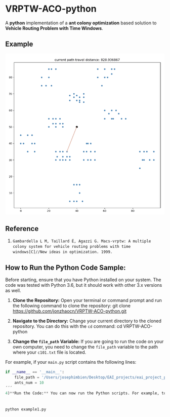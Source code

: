 # VRPTW-ACO-python
A **python** implementation of a **ant colony optimization** based solution to **Vehicle Routing Problem with Time Windows**.


## Example

<p align="center">
	<img src="/VRPTW-ACO-python/image/c101-example.gif">
</p>

## Reference
1. `Gambardella L M, Taillard É, Agazzi G. Macs-vrptw: A multiple colony system for vehicle routing problems with time windows[C]//New ideas in optimization. 1999.`

## How to Run the Python Code Sample:

Before starting, ensure that you have Python installed on your system. The code was tested with Python 3.6, but it should work with other 3.x versions as well.

1) **Clone the Repository:** Open your terminal or command prompt and run the following command to clone the repository:
git clone https://github.com/jonzhaocn/VRPTW-ACO-python.git


2) **Navigate to the Directory:** Change your current directory to the cloned repository. You can do this with the `cd` command:
cd VRPTW-ACO-python

3) **Change the `file_path` Variable:** If you are going to run the code on your own computer, you need to change the `file_path` variable to the path where your `c101.txt` file is located. 

For example, if your `main.py` script contains the following lines:

```python
if __name__ == '__main__':
    file_path = '/Users/josephimbien/Desktop/EAI_projects/eai_project_problems/VRPTW-ACO-python/solomon-100/c101.txt'
    ants_num = 10
´´´
4)**Run the Code:** You can now run the Python scripts. For example, to run example1.py, use the following command:


python example1.py

